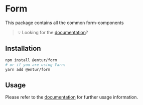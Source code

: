 # Form

This package contains all the common form-components

> 💡 Looking for the [documentation](https://design.entur.org/komponenter/skjemaelementer/inputgroup)?

## Installation

```sh
npm install @entur/form
# or if you are using Yarn:
yarn add @entur/form
```

## Usage

Please refer to the [documentation](https://design.entur.org/komponenter/skjemaelementer/inputgroup) for further usage information.
